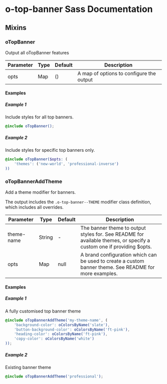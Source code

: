 # o-top-banner Sass Documentation
## Mixins
### oTopBanner
Output all oTopBanner features


| Parameter | Type | Default | Description |
| ---- | ---- | ------- | ----------- |
| opts | Map | () |A map of options to configure the output |
#### Examples
##### Example 1
Include styles for all top banners.

```scss
@include oTopBanner();
```
##### Example 2
Include styles for specific top banners only.

```scss
@include oTopBanner($opts: (
	'themes': ('new-world', 'professional-inverse')
))
```
### oTopBannerAddTheme
Add a theme modifier for banners.


The output includes the `.o-top-banner--THEME` modifier class definition, which includes all overrides.

| Parameter | Type | Default | Description |
| ---- | ---- | ------- | ----------- |
| theme-name | String | - |The banner theme to output styles for. See README for available themes, or specify a custom one if providing $opts. |
| opts | Map | null |A brand configuration which can be used to create a custom banner theme. See README for more examples. |
#### Examples
##### Example 1
A fully customised top banner theme

```scss
@include oTopBannerAddTheme('my-theme-name', (
    'background-color': oColorsByName('slate'),
    'button-background-color': oColorsByName('ft-pink'),
    'heading-color': oColorsByName('ft-pink'),
    'copy-color': oColorsByName('white')
));
```
##### Example 2
Existing banner theme

```scss
@include oTopBannerAddTheme('professional');
```
